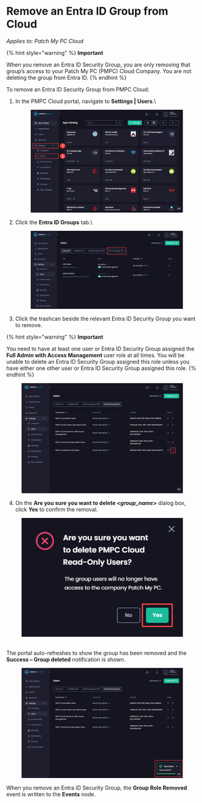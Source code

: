 # Remove an Entra ID Group from Cloud

_Applies to: Patch My PC Cloud_

{% hint style="warning" %}
**Important**

When you remove an Entra ID Security Group, you are only removing that group’s access to your Patch My PC (PMPC) Cloud Company. You are not deleting the group from Entra ID.
{% endhint %}

To remove an Entra ID Security Group from PMPC Cloud:

1.  In the PMPC Cloud portal, navigate to **Settings | Users**.\


    <figure><img src="../../../../_images/gitbook/image%20%282234%29.png" alt="Navigating to “Settings | Users”"><figcaption></figcaption></figure>


2.  Click the **Entra ID Groups** tab.\


    <figure><img src="../../../../_images/gitbook/image%20%282235%29.png" alt="Clicking the “Entra ID Groups” tab"><figcaption></figcaption></figure>


3. Click the trashcan beside the relevant Entra ID Security Group you want to remove.

{% hint style="warning" %}
**Important**

You need to have at least one user or Entra ID Security Group assigned the **Full Admin with Access Management** user role at all times. You will be unable to delete an Entra ID Security Group assigned this role unless you have either one other user or Entra ID Security Group assigned this role.
{% endhint %}

<figure><img src="../../../../_images/gitbook/image%20%282236%29.png" alt="Clicking the trashcan beside the relevant Entra group you want to delete"><figcaption></figcaption></figure>

4. On the **Are you sure you want to delete <**_**group\_name**_**>** dialog box, click **Yes** to confirm the removal.

<figure><img src="../../../../_images/gitbook/image%20%282237%29.png" alt="Clicking “Yes” to confirm the deletion on the “Are you sure you want to delete <group_name>” dialog box" width="451"><figcaption></figcaption></figure>

\
The portal auto-refreshes to show the group has been removed and the **Success – Group deleted** notification is shown.

<figure><img src="../../../../_images/gitbook/image%20%282238%29.png" alt="Portal auto-refreshing to show the group has been removed and the “Success – Group deleted” notification is shown"><figcaption></figcaption></figure>

When you remove an Entra ID Security Group, the **Group Role Removed** event is written to the **Events** node.
